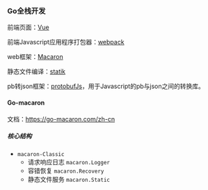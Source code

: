 ### Go全栈开发

前端页面：[Vue](https://cn.vuejs.org/v2/guide/index.html)

前端Javascript应用程序打包器：[webpack](https://www.webpackjs.com/concepts/)

web框架：[Macaron](https://go-macaron.com/)

静态文件编译：[statik](https://github.com/rakyll/statik)

pb转json框架：[protobufJs](https://github.com/dcodeIO/protobuf.js)，用于Javascript的pb与json之间的转换库。



#### Go-macaron

文档：https://go-macaron.com/zh-cn



#####  核心结构

- `macaron-Classic`
  - 请求响应日志 `macaron.Logger`
  - 容错恢复 `macaron.Recovery`
  - 静态文件服务 `macaron.Static`

